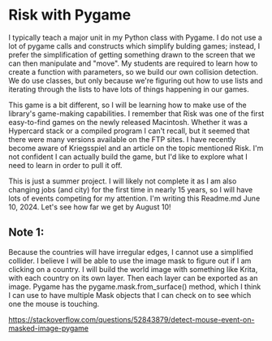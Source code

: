 # Risk with Pygame

I typically teach a major unit in my Python class with Pygame. I do
not use a lot of pygame calls and constructs which simplify bulding games;
instead, I prefer the simplification of getting something drawn to the screen
that we can then manipulate and "move". My students are required to learn
how to create a function with parameters, so we build our own collision
detection.  We do use classes, but only because we're figuring out how
to use lists and iterating through the lists to have lots of things
happening in our games.

This game is a bit different, so I will be learning how to make use
of the library's game-making capabilities.  I remember that Risk was
one of the first easy-to-find games on the newly released Macintosh.
Whether it was a Hypercard stack or a compiled program I can't recall, but
it seemed that there were many versions available on the FTP sites.  I have
recently become aware of Kriegsspiel and an article on the topic mentioned
Risk.  I'm not confident I can actually build the game, but I'd like to
explore what I need to learn in order to pull it off.

This is just a summer project.  I will likely not complete it as I am also
changing jobs (and city) for the first time in nearly 15 years, so I will
have lots of events competing for my attention.  I'm writing this
Readme.md June 10, 2024.  Let's see how far we get by August 10!

## Note 1: 
Because the countries will have irregular edges, I cannot use
a simplified collider.  I believe I will be able to use the image mask
to figure out if I am clicking on a country.  I will build the world
image with something like Krita, with each country on its own layer.  Then
each layer can be exported as an image.  Pygame has the 
pygame.mask.from_surface() method, which I think I can use to have
multiple Mask objects that I can check on to see which one the mouse
is touching.

https://stackoverflow.com/questions/52843879/detect-mouse-event-on-masked-image-pygame
